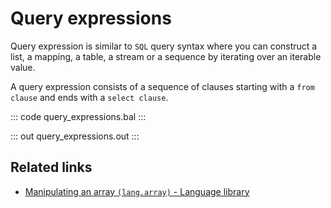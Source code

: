 # Query expressions

Query expression is similar to `SQL` query syntax where you can construct a list, a mapping, a table, a stream or a sequence by iterating over an iterable value.

A query expression consists of a sequence of clauses starting with a `from clause` and ends with a `select clause`.

::: code query_expressions.bal :::

::: out query_expressions.out :::

## Related links
- [Manipulating an array `(lang.array)` - Language library](https://lib.ballerina.io/ballerina/lang.array)
